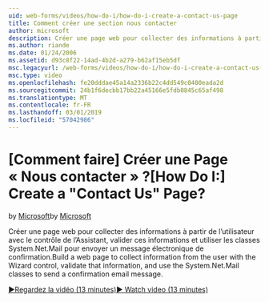 ```yaml
---
uid: web-forms/videos/how-do-i/how-do-i-create-a-contact-us-page
title: Comment créer une section nous contacter
author: microsoft
description: Créer une page web pour collecter des informations à partir de l’utilisateur avec le contrôle de l’Assistant, valider ces informations et utiliser les classes System.Net.Mail pour envoyer un confi...
ms.author: riande
ms.date: 01/24/2006
ms.assetid: d93c8f22-14ad-4b2d-a279-b62af15eb5df
msc.legacyurl: /web-forms/videos/how-do-i/how-do-i-create-a-contact-us-page
msc.type: video
ms.openlocfilehash: fe20dddae45a14a2336b22c4dd549c0400eada2d
ms.sourcegitcommit: 24b1f6decbb17bb22a45166e5fdb0845c65af498
ms.translationtype: MT
ms.contentlocale: fr-FR
ms.lasthandoff: 03/01/2019
ms.locfileid: "57042986"
---
```

<a name="how-do-i-create-a-contact-us-page"></a><span data-ttu-id="c99a2-103">[Comment faire] Créer une Page « Nous contacter » ?</span><span class="sxs-lookup"><span data-stu-id="c99a2-103">[How Do I:] Create a "Contact Us" Page?</span></span>
====================
<span data-ttu-id="c99a2-104">by [Microsoft](https://github.com/microsoft)</span><span class="sxs-lookup"><span data-stu-id="c99a2-104">by [Microsoft](https://github.com/microsoft)</span></span>

<span data-ttu-id="c99a2-105">Créer une page web pour collecter des informations à partir de l’utilisateur avec le contrôle de l’Assistant, valider ces informations et utiliser les classes System.Net.Mail pour envoyer un message électronique de confirmation.</span><span class="sxs-lookup"><span data-stu-id="c99a2-105">Build a web page to collect information from the user with the Wizard control, validate that information, and use the System.Net.Mail classes to send a confirmation email message.</span></span>

[<span data-ttu-id="c99a2-106">&#9654;Regardez la vidéo (13 minutes)</span><span class="sxs-lookup"><span data-stu-id="c99a2-106">&#9654; Watch video (13 minutes)</span></span>](https://channel9.msdn.com/Blogs/ASP-NET-Site-Videos/how-do-i-create-a-contact-us-page)
